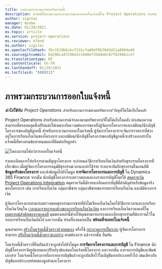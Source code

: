 ```yaml
---
title: ภาพรวมกระบวนการออกใบแจ้งหนี้
description: หัวข้อนี้ให้ภาพรวมกระบวนการของการออกใบแจ้งหนี้ใน Project Operations สำหรับสถานการณ์ที่อิงตามทรัพยากร/ที่ไม่ได้เก็บในคลัง
author: sigitac
manager: Annbe
ms.date: 01/29/2021
ms.topic: article
ms.service: project-operations
ms.reviewer: kfend
ms.author: sigitac
ms.openlocfilehash: fbc1519b6cbcf231cfa89df8b7843d11a8904e49
ms.sourcegitcommit: b4298ca4729643c1040ef35dde8c67f829461ce7
ms.translationtype: HT
ms.contentlocale: th-TH
ms.lasthandoff: 01/29/2021
ms.locfileid: "5089313"
---
```

# <a name="invoicing-process-overview"></a>ภาพรวมกระบวนการออกใบแจ้งหนี้

_**นำไปใช้กับ:** Project Operations สำหรับสถานการณ์ตามทรัพยากร/วัสดุที่ไม่ได้เก็บในคลัง_

Project Operations สำหรับสถานการณ์จำลองตามทรัพยากร/ที่ไม่ได้เก็บในคลัง นำเสนอความสามารถที่ครอบคลุมซึ่งปรับแต่งให้เหมาะกับความต้องการของทั้งผู้จัดการโครงการและเสมียน/นักบัญชีโครงการของบัญชีลูกหนี้ สำหรับกระบวนการออกใบแจ้งหนี้ ผู้จัดการโครงการจะจัดการรายการที่ค้างอยู่ในการเรียกเก็บเงินของโครงการ และเสมียน/นักบัญชีโครงการของบัญชีลูกหนี้จะสร้างเอกสารใบแจ้งหนี้ที่ตรงตามข้อกำหนดและที่ติดต่อกับลูกค้า

![ไดอะแกรมโฟลว์การออกใบแจ้งหนี้](./media/invoicing-flow.png)

รายละเอียดการให้บริการตามสัญญาโครงการ จะกำหนดวิธีการเรียกเก็บเงินสำหรับธุรกรรมโครงการที่เกี่ยวข้อง เมื่อผู้จัดการโครงการอนุมัติธุรกรรมเวลาและค่าใช้จ่าย ระบบจะบันทึกธุรกรรมในเอนทิตี **ข้อมูลจริงของโครงการ** และส่งข้อมูลไปยังโมดูล **การจัดการโครงการและการบัญชี** ใน Dynamics 365 Finance จากนั้น นักบัญชีโครงการจะตรวจสอบและลงรายการบัญชีโดยใช้ [สมุดรายวัน Project Operations Integration](../project-accounting/project-operations-integration-journal.md) สมุดรายวันนี้มีรายละเอียดการบัญชีที่สำคัญสำหรับข้อมูลจริงของโครงการ เช่น การเรียกเก็บเงิน กลุ่มภาษีขาย กลุ่มภาษีขายของรายการเรียกเก็บเงิน และมิติทางการเงิน

ผู้จัดการโครงการสามารถตรวจสอบธุรกรรมการขายที่ยังไม่เรียกเก็บเงินโดยใช้วิธีการเวลาและการเรียกเก็บเงินวัสดุใน [เวลาและรายการคงค้างของการเรียกเก็บเงินวัสดุ](../proforma-invoicing/manage-billing-backlog.md#time-and-material-billing-backlog) และการเรียกเก็บเงินราคาคงที่ใน [เหตุการณ์สำคัญของราคาคงที่](../proforma-invoicing/manage-billing-backlog.md#fixed-price-milestones) มุมมองเหล่านี้ช่วยให้คุณสามารถกรองและเลือกธุรกรรมที่ต้องรวมไว้ในรอบการเรียกเก็บเงินถัดไป และจากนั้น ทำเครื่องหมายเป็น **พร้อมที่จะออกใบแจ้งหนี้**

คุณสามารถ [สร้างใบแจ้งหนี้ชั่วคราวด้วยตนเอง](../proforma-invoicing/create-manual-proforma-invoice.md) หรือใช้ [กระบวนการเป็นระยะ](../proforma-invoicing/configure-automated-invoice-creation.md) ผู้จัดการโครงการสามารถ [ปรับใบแจ้งหนี้ชั่วคราวแบบร่าง](../proforma-invoicing/manage-proforma-invoice.md) ตามต้องการ แล้วจากนั้น ยืนยัน

ใบแจ้งหนี้ชั่วคราวที่ยืนยันแล้วจะถูกส่งไปยังโมดูล **การจัดการโครงการและการบัญชี** ใน Finance นักบัญชีโครงการจัดรูปแบบและปรับปรุงข้อเสนอใบแจ้งหนี้โครงการ และจากนั้น ลงรายการบัญชีและพิมพ์เอกสาร ใบแจ้งหนี้โครงการที่ลงรายการบัญชีแล้วจะถูกบันทึกไว้ในบัญชีแยกประเภททั่วไป เช่นเดียวกับบัญชีแยกประเภทย่อยของลูกค้าและโครงการ
